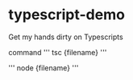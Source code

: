 # typescript-demo
Get my hands dirty on Typescripts 


command 
'''
tsc {filename}
'''

'''
node {filename}
'''
